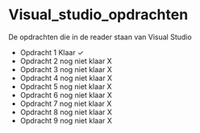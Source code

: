# Visual_studio_opdrachten
De opdrachten die in de reader staan van Visual Studio
<html>
<head>
<ul>
<li>Opdracht 1 Klaar ✓</li>
<li>Opdracht 2 nog niet klaar X</li>
<li>Opdracht 3 nog niet klaar X</li>
<li>Opdracht 4 nog niet klaar X</li>
<li>Opdracht 5 nog niet klaar X</li>
<li>Opdracht 6 nog niet klaar X</li>
<li>Opdracht 7 nog niet klaar X</li>
<li>Opdracht 8 nog niet klaar X</li>
<li>Opdracht 9 nog niet klaar X</li>
</ul>
</head>
</html>
